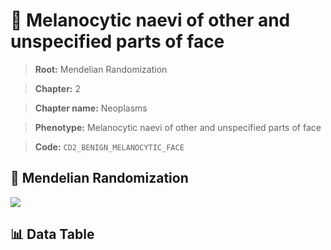 # 🧪 Melanocytic naevi of other and unspecified parts of face

> **Root:** Mendelian Randomization

> **Chapter:** 2  

> **Chapter name:** Neoplasms

> **Phenotype:** Melanocytic naevi of other and unspecified parts of face  

> **Code:** `CD2_BENIGN_MELANOCYTIC_FACE`

## 🧬 Mendelian Randomization  

<img src="/MR/Figures/Forward/CD2_BENIGN_MELANOCYTIC_FACE.png"/>

## 📊 Data Table

<CsvTableMRF src="/MR_Data/Forward/CD2_BENIGN_MELANOCYTIC_FACE.csv"/>
